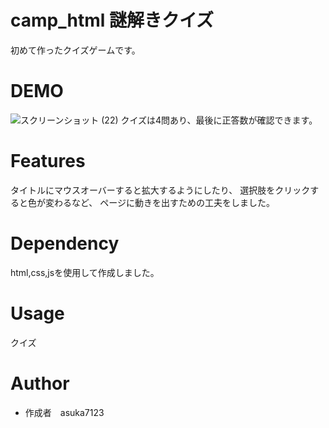 # camp_html 謎解きクイズ
初めて作ったクイズゲームです。

# DEMO
![スクリーンショット (22)](https://user-images.githubusercontent.com/80142146/111019799-eca76780-836d-11eb-878b-c111cf3cd697.png)
クイズは4問あり、最後に正答数が確認できます。

# Features
タイトルにマウスオーバーすると拡大するようにしたり、
選択肢をクリックすると色が変わるなど、
ページに動きを出すための工夫をしました。

# Dependency
html,css,jsを使用して作成しました。

# Usage
クイズ
 
# Author 
* 作成者　asuka7123
